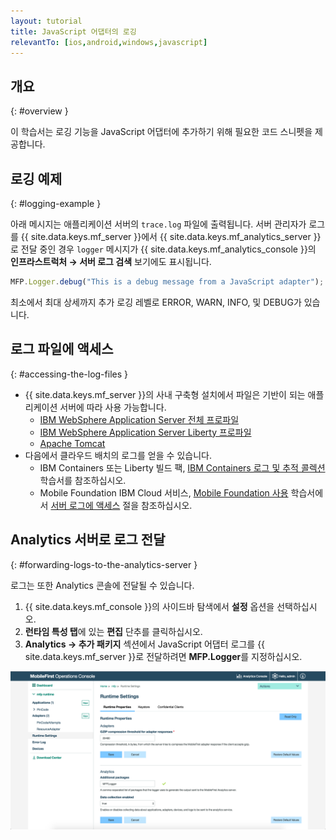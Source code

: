 ```yaml
---
layout: tutorial
title: JavaScript 어댑터의 로깅
relevantTo: [ios,android,windows,javascript]
---
```

<!-- NLS_CHARSET=UTF-8 -->
## 개요
{: #overview }

이 학습서는 로깅 기능을 JavaScript 어댑터에 추가하기 위해 필요한 코드 스니펫을 제공합니다.

## 로깅 예제
{: #logging-example }

아래 메시지는 애플리케이션 서버의 `trace.log` 파일에 출력됩니다. 서버 관리자가 로그를 {{ site.data.keys.mf_server }}에서 {{ site.data.keys.mf_analytics_server }}로 전달 중인 경우 `logger` 메시지가 {{ site.data.keys.mf_analytics_console }}의 **인프라스트럭처 → 서버 로그 검색** 보기에도 표시됩니다.

```javascript
MFP.Logger.debug("This is a debug message from a JavaScript adapter");
```

최소에서 최대 상세까지 추가 로깅 레벨로 ERROR, WARN, INFO, 및 DEBUG가 있습니다.

## 로그 파일에 액세스
{: #accessing-the-log-files }

* {{ site.data.keys.mf_server }}의 사내 구축형 설치에서 파일은 기반이 되는 애플리케이션 서버에 따라 사용 가능합니다.
    * [IBM WebSphere Application Server 전체 프로파일](http://ibm.biz/knowctr#SSEQTP_8.5.5/com.ibm.websphere.base.doc/ae/ttrb_trcover.html)
    * [IBM WebSphere Application Server Liberty 프로파일](http://ibm.biz/knowctr#SSEQTP_8.5.5/com.ibm.websphere.wlp.doc/ae/rwlp_logging.html?cp=SSEQTP_8.5.5%2F1-16-0-0)
    * [Apache Tomcat](http://tomcat.apache.org/tomcat-7.0-doc/logging.html)
* 다음에서 클라우드 배치의 로그를 얻을 수 있습니다.
    * IBM Containers 또는 Liberty 빌드 팩, [IBM Containers 로그 및 추적 콜렉션](../../../bluemix/mobilefirst-server-using-scripts/log-and-trace-collection/) 학습서를 참조하십시오.
    * Mobile Foundation IBM Cloud 서비스, [Mobile Foundation 사용](../../../bluemix/using-mobile-foundation) 학습서에서 [서버 로그에 액세스](../../../bluemix/using-mobile-foundation/#accessing-server-logs) 절을 참조하십시오.

## Analytics 서버로 로그 전달
{: #forwarding-logs-to-the-analytics-server }

로그는 또한 Analytics 콘솔에 전달될 수 있습니다.

1. {{ site.data.keys.mf_console }}의 사이드바 탐색에서 **설정** 옵션을 선택하십시오.
2. **런타임 특성 탭**에 있는 **편집** 단추를 클릭하십시오.
3. **Analytics → 추가 패키지** 섹션에서 JavaScript 어댑터 로그를 {{ site.data.keys.mf_server }}로 전달하려면 **MFP.Logger**를 지정하십시오.

![콘솔에서 로그 필터링](javascript-filter.png)
